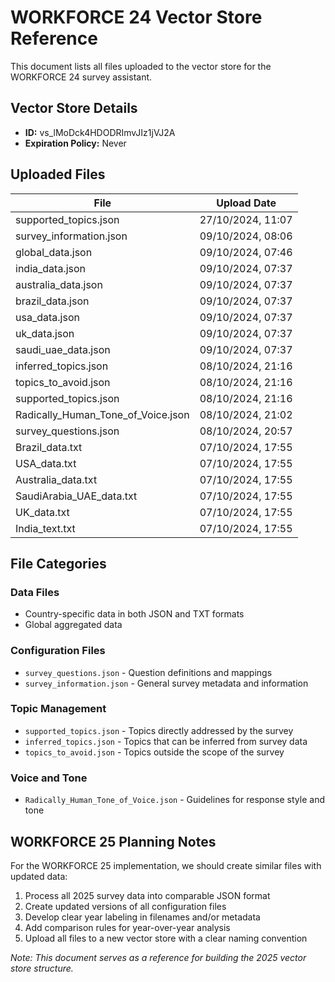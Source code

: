 # WORKFORCE 24 Vector Store Reference

This document lists all files uploaded to the vector store for the WORKFORCE 24 survey assistant.

## Vector Store Details

- **ID:** vs_lMoDck4HDODRImvJIz1jVJ2A
- **Expiration Policy:** Never

## Uploaded Files

| File                               | Upload Date       |
| ---------------------------------- | ----------------- |
| supported_topics.json              | 27/10/2024, 11:07 |
| survey_information.json            | 09/10/2024, 08:06 |
| global_data.json                   | 09/10/2024, 07:46 |
| india_data.json                    | 09/10/2024, 07:37 |
| australia_data.json                | 09/10/2024, 07:37 |
| brazil_data.json                   | 09/10/2024, 07:37 |
| usa_data.json                      | 09/10/2024, 07:37 |
| uk_data.json                       | 09/10/2024, 07:37 |
| saudi_uae_data.json                | 09/10/2024, 07:37 |
| inferred_topics.json               | 08/10/2024, 21:16 |
| topics_to_avoid.json               | 08/10/2024, 21:16 |
| supported_topics.json              | 08/10/2024, 21:16 |
| Radically_Human_Tone_of_Voice.json | 08/10/2024, 21:02 |
| survey_questions.json              | 08/10/2024, 20:57 |
| Brazil_data.txt                    | 07/10/2024, 17:55 |
| USA_data.txt                       | 07/10/2024, 17:55 |
| Australia_data.txt                 | 07/10/2024, 17:55 |
| SaudiArabia_UAE_data.txt           | 07/10/2024, 17:55 |
| UK_data.txt                        | 07/10/2024, 17:55 |
| India_text.txt                     | 07/10/2024, 17:55 |

## File Categories

### Data Files

- Country-specific data in both JSON and TXT formats
- Global aggregated data

### Configuration Files

- `survey_questions.json` - Question definitions and mappings
- `survey_information.json` - General survey metadata and information

### Topic Management

- `supported_topics.json` - Topics directly addressed by the survey
- `inferred_topics.json` - Topics that can be inferred from survey data
- `topics_to_avoid.json` - Topics outside the scope of the survey

### Voice and Tone

- `Radically_Human_Tone_of_Voice.json` - Guidelines for response style and tone

## WORKFORCE 25 Planning Notes

For the WORKFORCE 25 implementation, we should create similar files with updated data:

1. Process all 2025 survey data into comparable JSON format
2. Create updated versions of all configuration files
3. Develop clear year labeling in filenames and/or metadata
4. Add comparison rules for year-over-year analysis
5. Upload all files to a new vector store with a clear naming convention

_Note: This document serves as a reference for building the 2025 vector store structure._
